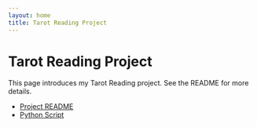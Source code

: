 ```yaml
---
layout: home
title: Tarot Reading Project
---
```


# Tarot Reading Project

This page introduces my Tarot Reading project. See the README for more details.

- [Project README](README.md)
- [Python Script](tarot_script.py)
